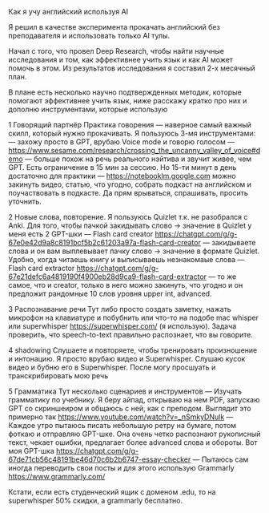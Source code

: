 
Как я учу английский используя AI 

Я решил в качестве эксперимента прокачать английский без преподавателя и использовать только AI тулы.

Начал с того, что провел Deep Research, чтобы найти научные исследования и том, как эффективнее учить язык и как AI может помочь в этом. Из результатов исследования я составил 2-х месячный план. 

В плане есть несколько научно подтвержденных методик, которые помогают эффективнее учить язык, ниже расскажу кратко про них и дополню инструментами, которые использую

1 Говорящий партнёр
Практика говорения — наверное самый важный скилл, который нужно прокачивать. Я пользуюсь 3-мя инструментами:
— захожу просто в GPT, врубаю Voice mode и говорю голосом 
— https://www.sesame.com/research/crossing_the_uncanny_valley_of_voice#demo — больше похож на речь реального нэйтива и звучит живее, чем GPT. Есть ограничение в 15 мин за сессию. Но 15-ти минут в день достаточно для практики 
— https://notebooklm.google.com можно закинуть видео, статью, что угодно, собрать подкаст на английском и поучаствовать в подкасте. Да прям врываться, спрашивать, просить уточнить. 


2 Новые слова, повторение. 
Я пользуюсь Quizlet т.к. не разобрался с Anki. Для того, чтобы пачкой закидывать слово → значение в Quizlet у меня есть 2 GPT-шки
— Flash card creator https://chatgpt.com/g/g-67e0e42d9a8c8191bcf5b2c61203a97a-flash-card-creator — закидываете слова и он вам выплевывает пачку слово → значение в формате Quizlet. Удобно, когда читаешь книгу и выписываешь незнакомаые слова
— Flash card extractor https://chatgpt.com/g/g-67e21defc6a4819190f4900eb28d9ca9-flash-card-extractor — то же самое, что и creator, только в него можно закинуть, что угодно и он предложит рандомные 10 слов уровня upper int, advanced.

3 Распознавание речи
Тут либо просто создать заметку, нажать микрофон на клавиатуре и побубнить или что-то на подобе mac whisper или superwhisper https://superwhisper.com/ (я использую). Задача проверить, что speech-to-text правильно распознает, что вы говорите.

4 shadowing
Слушаете и повторяете, чтобы тренировать произношение и интонацию. Я просто врубаю видео и Superwhisper. Слушаю кусок видео и бубню его в Superwhisper. После могу просшуать и транскрибировать мою речь 

5 Грамматика
Тут несколько сценариев и инструментов
— Изучать грамматику по учебнику. Я беру айпад, открываю на нем PDF, запускаю GPT со скриншеиром и общаюсь с ней, как с преподом. Выглядит это примерно так https://www.youtube.com/watch?v=_nSmkyDNulk
— Каждое утро пытаюсь писать небольшую ретру на бумаге, потом фоткаю и отправляю GPT-шке. Она очень четко распознают рукописный текст, чекает ошибки, предлагает более advanced слова и обороты. Вот моя GPT-шка https://chatgpt.com/g/g-67de71cb56c48191be46d70c6b2b6747-essay-checker
— Пытаюсь сам иногда переводить свои посты и для этого использую Grammarly https://www.grammarly.com/ 

Кстати, если есть студенческий ящик с доменом .edu, то на superwhisper 50% скидки, а grammarly бесплатно. 